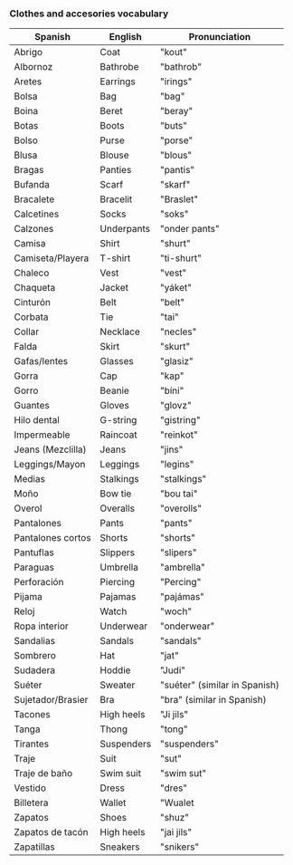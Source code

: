 ### Clothes and accesories vocabulary

| Spanish            | English            | Pronunciation                |
|--------------------|--------------------|------------------------------|
| Abrigo             | Coat               | "kout"                       |
| Albornoz           | Bathrobe           | "bathrob"                    |
| Aretes             | Earrings           | "irings"                     |
| Bolsa              | Bag                | "bag"                        |
| Boina              | Beret              | "beray"                      |
| Botas              | Boots              | "buts"                       |
| Bolso              | Purse              | "porse"                      |
| Blusa              | Blouse             | "blous"                      |
| Bragas             | Panties            | "pantis"                     |
| Bufanda            | Scarf              | "skarf"                      |
| Bracalete          | Bracelit           | "Braslet"                    |
| Calcetines         | Socks              | "soks"                       |
| Calzones           | Underpants         | "onder pants"                |
| Camisa             | Shirt              | "shurt"                      |
| Camiseta/Playera   | T-shirt            | "ti-shurt"                   |
| Chaleco            | Vest               | "vest"                       |
| Chaqueta           | Jacket             | "yáket"                      |
| Cinturón           | Belt               | "belt"                       |
| Corbata            | Tie                | "tai"                        |
| Collar             | Necklace           | "necles"                     |
| Falda              | Skirt              | "skurt"                      |
| Gafas/lentes       | Glasses            | "glasiz"                     |
| Gorra              | Cap                | "kap"                        |
| Gorro              | Beanie             | "bíni"                       |
| Guantes            | Gloves             | "glovz"                      |
| Hilo dental        | G-string           | "gistring"                   |
| Impermeable        | Raincoat           | "reinkot"                    |
| Jeans (Mezclilla)  | Jeans              | "jins"                       |
| Leggings/Mayon     | Leggings           | "legins"                     |
| Medias             | Stalkings          | "stalkings"                  |
| Moño               | Bow tie            | "bou tai"                    |
| Overol             | Overalls           | "overolls"                   |
| Pantalones         | Pants              | "pants"                      |
| Pantalones cortos  | Shorts             | "shorts"                     |
| Pantuflas          | Slippers           | "slipers"                    |
| Paraguas           | Umbrella           | "ambrella"                   |
| Perforación        | Piercing           | "Percing"                    |
| Pijama             | Pajamas            | "pajámas"                    |
| Reloj              | Watch              | "woch"                       |
| Ropa interior      | Underwear          | "onderwear"                  |
| Sandalias          | Sandals            | "sandals"                    |
| Sombrero           | Hat                | "jat"                        |
| Sudadera           | Hoddie             | "Judi"                       |
| Suéter             | Sweater            | "suéter" (similar in Spanish)|
| Sujetador/Brasier  | Bra                | "bra" (similar in Spanish)   |
| Tacones            | High heels         | "Ji jils"                       |
| Tanga              | Thong              | "tong"                       |
| Tirantes           | Suspenders         | "suspenders"                 |
| Traje              | Suit               | "sut"                        |
| Traje de baño      | Swim suit          | "swim sut"                   |
| Vestido            | Dress              | "dres"                       |
| Billetera          | Wallet             | "Wualet                      |
| Zapatos            | Shoes              | "shuz"                       |
| Zapatos de tacón   | High heels         | "jai jils"                   |
| Zapatillas         | Sneakers           | "snikers"                    |
